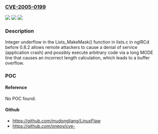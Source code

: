 ### [CVE-2005-0199](https://cve.mitre.org/cgi-bin/cvename.cgi?name=CVE-2005-0199)
![](https://img.shields.io/static/v1?label=Product&message=n%2Fa&color=blue)
![](https://img.shields.io/static/v1?label=Version&message=n%2Fa&color=blue)
![](https://img.shields.io/static/v1?label=Vulnerability&message=n%2Fa&color=brighgreen)

### Description

Integer underflow in the Lists_MakeMask() function in lists.c in ngIRCd before 0.8.2 allows remote attackers to cause a denial of service (application crash) and possibly execute arbitrary code via a long MODE line that causes an incorrect length calculation, which leads to a buffer overflow.

### POC

#### Reference
No POC found.

#### Github
- https://github.com/mudongliang/LinuxFlaw
- https://github.com/oneoy/cve-

